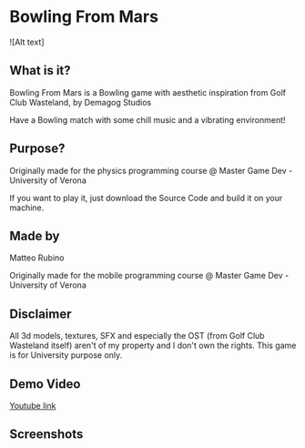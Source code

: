# Bowling From Mars
![Alt text]

## What is it?

Bowling From Mars is a Bowling game with aesthetic inspiration from Golf Club Wasteland, by Demagog Studios

Have a Bowling match with some chill music and a vibrating environment!

## Purpose?

Originally made for the physics programming course @ Master Game Dev - University of Verona

If you want to play it, just download the Source Code and build it on your machine.

## Made by

Matteo Rubino

Originally made for the mobile programming course @ Master Game Dev - University of Verona

## Disclaimer
All 3d models, textures, SFX and especially the OST (from Golf Club Wasteland itself) aren't of my property and I don't own the rights.
This game is for University purpose only.

## Demo Video

[Youtube link](https://www.youtube.com/watch?v=TjCFk3woABg)

## Screenshots
